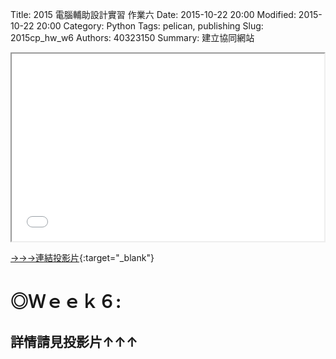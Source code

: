 Title: 2015 電腦輔助設計實習 作業六
Date: 2015-10-22 20:00
Modified: 2015-10-22 20:00
Category: Python
Tags: pelican, publishing
Slug: 2015cp_hw_w6
Authors: 40323150
Summary: 建立協同網站

<iframe src="simplest6.html" width="500" height="300"></iframe>

[→→→連結投影片](simplest6.html){:target="_blank"}

◎Ｗｅｅｋ６:
============

詳情請見投影片↑↑↑
-----------------------------------